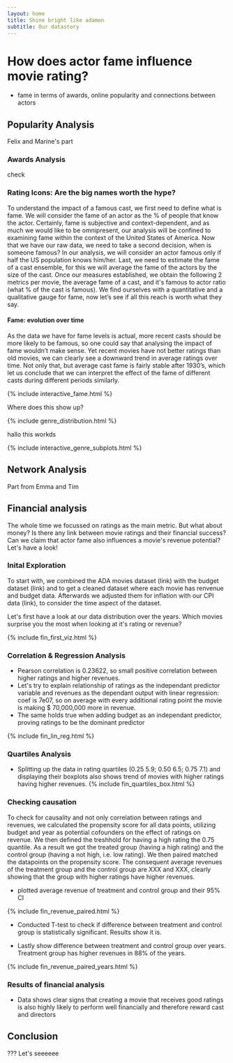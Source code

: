 ```yaml
---
layout: home
title: Shine bright like adamon
subtitle: Our datastory
---
```


# How does actor fame influence movie rating?
- fame in terms of awards, online popularity and connections between actors


## Popularity Analysis
Felix and Marine's part

### Awards Analysis
check

### Rating Icons: Are the big names worth the hype?

To understand the impact of a famous cast, we first need to define what is fame. We will consider the fame of an actor as the % of people that know the actor. Certainly, fame is subjective and context-dependent, and as much we would like to be omnipresent, our analysis will be confined to examining fame within the context of the United States of America. Now that we have our raw data, we need to take a second decision, when is someone famous? In our analysis, we will consider an actor famous only if half the US population knows him/her. Last, we need to estimate the fame of a cast ensemble, for this we will average the fame of the actors by the size of the cast. Once our measures established, we obtain the following 2 metrics per movie, the average fame of a cast, and it's famous to actor ratio (what % of the cast is famous). We find ourselves with a quantitative and a qualitative gauge for fame, now let’s see if all this reach is worth what they say.

#### Fame: evolution over time

As the data we have for fame levels is actual, more recent casts should be more likely to be famous, so one could say that analysing the impact of fame wouldn’t make sense. Yet recent movies have not better ratings than old movies, we can clearly see a downward trend in average ratings over time. Not only that, but average cast fame is fairly stable after 1930’s, which let us conclude that we can interpret the effect of the fame of different casts during different periods similarly.

{% include interactive_fame.html %}

Where does this show up?

{% include genre_distribution.html %}

hallo this workds

{% include interactive_genre_subplots.html %}


## Network Analysis
Part from Emma and Tim

## Financial analysis

The whole time we focussed on ratings as the main metric. But what about money? Is there any link between movie ratings and their financial success? Can we claim that actor fame also influences a movie's revenue potential? Let's have a look!

### Inital Exploration

To start with, we combined the ADA movies dataset (link) with the budget dataset (link) and to get a cleaned dataset where each movie has renvenue and budget data. Afterwards we adjusted them for inflation  with our CPI data (link), to consider the time aspect of the dataset.

Let's first have a look at our data distribution over the years. Which movies surprise you the most when looking at it's rating or revenue?

{% include fin_first_viz.html %}

### Correlation & Regression Analysis
- Pearson correlation is 0.23622, so small positive correlation between higher ratings and higher revenues.
- Let's try to explain relationship of ratings as the independant predictor variable and revenues as the dependant output with linear regression: coef is 7e07, so on average with every additional rating point the movie is making $ 70,000,000 more in revenue.
- The same holds true when adding budget as an independant predictor, proving ratings to be the dominant predictor

{% include fin_lin_reg.html %}

### Quartiles Analysis
- Splitting up the data in rating quartiles (0.25    5.9; 0.50    6.5; 0.75    7.1) and displaying their boxplots also shows trend of movies with higher ratings having higher revenues.
{% include fin_quartiles_box.html %}

### Checking causation
To check for causality and not only correlation between ratings and revenues, we calculated the propensity score for all data points, utilizing budget and year as potential cofounders on the effect of ratings on revenue. We then defined the treshhold for having a high rating the 0.75 quantile. As a result we got the treated group (having a high rating) and the control group (having a not high, i.e. low rating). We then paired matched the datapoints on the propensity score. The consequent average revenues of the treatment group and the control group are XXX and XXX, clearly showing that the group with higher ratings have higher revenues.

- plotted average revenue of treatment and control group and their 95% CI

{% include fin_revenue_paired.html %}

- Conducted T-test to check if difference between treatment and control group is statistically significant. Results show it is.

- Lastly show difference between treatment and control group over years. Treatment group has higher revenues in 88% of the years.

{% include fin_revenue_paired_years.html %}

### Results of financial analysis

- Data shows clear signs that creating a movie that receives good ratings is also highly likely to perform well financially and therefore reward cast and directors


## Conclusion
??? Let's seeeeee
